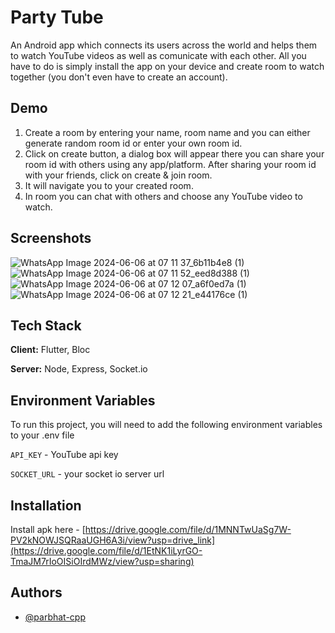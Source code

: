 
# Party Tube

An Android app which connects its users across the world and helps them to watch YouTube videos as well as comunicate with each other. All you have to do is simply install the app on your device and create room to watch together (you don't even have to create an account).

## Demo

1. Create a room by entering your name, room name and you can either generate random room id or enter your own room id.
2. Click on create button, a dialog box will appear there you can share your room id with others using any app/platform. After sharing your room id with your friends, click on create & join room.
3. It will navigate you to your created room.
4. In room you can chat with others and choose any YouTube video to watch.
## Screenshots
![WhatsApp Image 2024-06-06 at 07 11 37_6b11b4e8 (1)](https://github.com/parbhat-cpp/partytube-app/assets/83265789/afb4c573-2044-461d-b4b9-e0cb16d5d64e)
![WhatsApp Image 2024-06-06 at 07 11 52_eed8d388 (1)](https://github.com/parbhat-cpp/partytube-app/assets/83265789/ab4c12eb-5ce6-4473-834d-fa07602c1546)
![WhatsApp Image 2024-06-06 at 07 12 07_a6f0ed7a (1)](https://github.com/parbhat-cpp/partytube-app/assets/83265789/abd99bc9-bc70-4ea3-aa64-b98c8763cb7e)
![WhatsApp Image 2024-06-06 at 07 12 21_e44176ce (1)](https://github.com/parbhat-cpp/partytube-app/assets/83265789/e17e73c5-5218-44c6-8f5e-e5e34095a530)

## Tech Stack

**Client:** Flutter, Bloc

**Server:** Node, Express, Socket.io


## Environment Variables

To run this project, you will need to add the following environment variables to your .env file

`API_KEY` - YouTube api key

`SOCKET_URL` - your socket io server url


## Installation

Install apk here - [https://drive.google.com/file/d/1MNNTwUaSg7W-PV2kNOWJSQRaaUGH6A3i/view?usp=drive_link](https://drive.google.com/file/d/1EtNK1iLyrGO-TmaJM7rIoOISiOIrdMWz/view?usp=sharing)
    
## Authors

- [@parbhat-cpp](https://www.github.com/parbhat-cpp)

